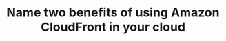 ---
layout: answer
title: "Name two benefits of using Amazon CloudFront in your cloud"
blurb: "Amazon CloudFront is not free, nor does it perform autoscaling. CloudFront caches content on a number of servers across the globe. Cached content redu"
quid: 104
---